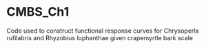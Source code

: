 # CMBS_Ch1
Code used to construct functional response curves for Chrysoperla rufilabris and Rhyzobius lophanthae given crapemyrtle bark scale 
